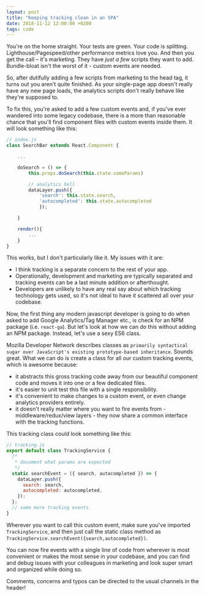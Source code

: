 ```yaml
---
layout: post
title: "Keeping tracking clean in an SPA"
date: 2018-11-12 12:00:00 +0200
tags: code
---
```


You're on the home straight. Your tests are green. Your code is splitting. Lighthouse/Pagespeed/other performance metrics love you. And then you get the call – it's marketing. They have _just a few_ scripts they want to add. Bundle-bloat isn't the worst of it - custom events are needed.

<!--more-->

So, after dutifully adding a few scripts from marketing to the head tag, it turns out you aren't quite finished. As your single-page app doesn't really have any new page loads, the analytics scripts don't really behave like they're supposed to.

To fix this, you're asked to add a few custom events and, if you've ever wandered into some legacy codebase, there is a more than reasonable chance that you'll find component files with custom events inside them. It will look something like this:

```javascript
// index.js
class SearchBar extends React.Component {

    ...

    doSearch = () => {
        this.props.doSearch(this.state.someParams)

        // analytics hell
        dataLayer.push({
            'search': this.state.search,
            'autocompleted': this.state.autocompleted
            });

    }

    render(){
        ...
    }
}
```

This works, but I don't particularly like it. My issues with it are:

- I think tracking is a separate concern to the rest of your app.
- Operationally, development and marketing are typically separated and tracking events can be a last minute addition or afterthought.
- Developers are unlikely to have any real say about which tracking technology gets used, so it's not ideal to have it scattered all over your codebase.

Now, the first thing any modern javascript developer is going to do when asked to add Google Analytics/Tag Manager etc., is check for an NPM package (i.e. `react-ga`). But let's look at how we can do this without adding an NPM package. Instead, let's use a sexy ES6 class.

Mozilla Developer Network describes classes as `primarily syntactical sugar over JavaScript's existing prototype-based inheritance`. Sounds great. What we can do is create a class for all our custom tracking events, which is awesome because:

- it abstracts this gross tracking code away from our beautiful component code and moves it into one or a few dedicated files.
- it's easier to unit test this file with a single responsibility.
- it's convenient to make changes to a custom event, or even change analytics providers entirely.
- it doesn't really matter where you want to fire events from - middleware/redux/view layers - they now share a common interface with the tracking functions.

This tracking class could look something like this:

```jsx
// tracking.js
export default class TrackingService {
  /*
   * document what params are expected
   */
  static searchEvent = ({ search, autocompleted }) => {
    dataLayer.push({
      search: search,
      autocompleted: autocompleted,
    });
  };
  // some more tracking events.
}
```

Wherever you want to call this custom event, make sure you've imported `TrackingService`, and then just call the static class method as `TrackingService.searchEvent({search,autocompleted})`.

You can now fire events with a single line of code from wherever is most convenient or makes the most sense in your codebase, and you can find and debug issues with your colleagues in marketing and look super smart and organized while doing so.

Comments, concerns and typos can be directed to the usual channels in the header!
